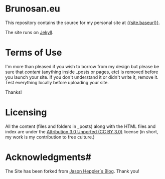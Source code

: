 # Brunosan.eu #
This repository contains the source for my personal site at [{{site.baseurl}}]({{site.baseurl}}).

The site runs on [Jekyll](https://github.com/mojombo/jekyll). 

# Terms of Use #
I'm more than pleased if you wish to borrow from my design but please be sure that *content* (anything inside _posts or pages, etc) is removed before you launch your site. If you don't understand it or didn't write it, remove it. Test everything locally before uploading your site.

Thanks!

# Licensing #
All the content (files and folders in _posts) along with the HTML files and index are under the [Attribution 3.0 Unported (CC BY 3.0)](http://creativecommons.org/licenses/by/3.0/) license (in short, my work is my contribution to free culture.)

# Acknowledgments#
The Site has been forked from [Jason Heppler´s Blog](https://github.com/hepplerj/jekyll-blog). Thank you!